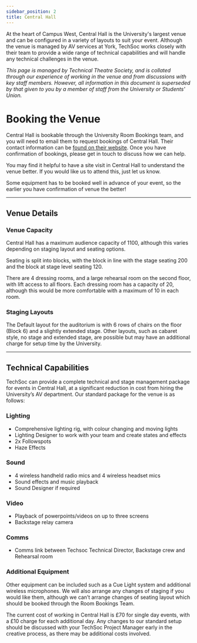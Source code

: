 ```yaml
---
sidebar_position: 2
title: Central Hall
---
```


At the heart of Campus West, Central Hall is the University's largest venue and can be configured in a variety of layouts to suit your event. Although the venue is managed by AV services at York, TechSoc works closely with their team to provide a wide range of technical capabilities and will handle any technical challenges in the venue.

_This page is managed by Technical Theatre Society, and is collated through our experience of working in the venue and from discussions with key staff members. 
However, all information in this document is superseded by that given to you by a member of staff from the University or Students' Union._

# Booking the Venue
Central Hall is bookable through the University Room Bookings team, and you will need to email them to request bookings of Central Hall. Their contact information can be [found on their website](https://www.york.ac.uk/about/departments/support-and-admin/estates-and-campus-services/space-services/studentroombooking/). Once you have confirmation of bookings, please get in touch to discuss how we can help. 

You may find it helpful to have a site visit in Central Hall to understand the venue better. If you would like us to attend this, just let us know.

Some equipment has to be booked well in advance of your event, so the earlier you have confirmation of venue the better!

---
## Venue Details

### Venue Capacity
Central Hall has a maximum audience capacity of 1100, although this varies depending on staging layout and seating options. 

Seating is split into blocks, with the block in line with the stage seating 200 and the block at stage level seating 120. 

There are 4 dressing rooms, and a large rehearsal room on the second floor, with lift access to all floors.  Each dressing room has a capacity of 20, although this would be more comfortable with a maximum of 10 in each room.

### Staging Layouts
The Default layout for the auditorium is with 6 rows of chairs on the floor (Block 6) and a slightly extended stage. Other layouts, such as cabaret style, no stage and extended stage, are possible but may have an additional charge for setup time by the University. 

---

## Technical Capabilities
TechSoc can provide a complete technical and stage management package for events in Central Hall, at a significant reduction in cost from hiring the University’s AV department. 
Our standard package for the venue is as follows:

### Lighting
- Comprehensive lighting rig, with colour changing and moving lights
- Lighting Designer to work with your team and create states and effects
- 2x Followspots 
- Haze Effects 

### Sound
- 4 wireless handheld radio mics and 4 wireless headset mics
- Sound effects and music playback 
- Sound Designer if required

### Video
- Playback of powerpoints/videos on up to three screens
- Backstage relay camera

### Comms
- Comms link between Techsoc Technical Director, Backstage crew and Rehearsal room

### Additional Equipment
Other equipment can be included such as a Cue Light system and additional wireless microphones. We will also arrange any changes of staging if you would like them, although we can’t arrange changes of seating layout which should be booked through the Room Bookings Team. 

The current cost of working in Central Hall is £70 for single day events, with a £10 charge for each additional day. Any changes to our standard setup should be discussed with your TechSoc Project Manager early in the creative process, as there may be additional costs involved.